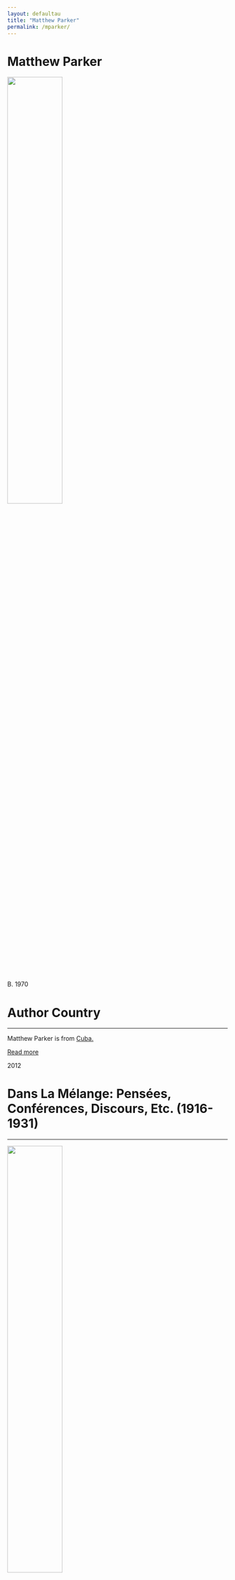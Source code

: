 ```yaml
---
layout: defaultau
title: "Matthew Parker"
permalink: /mparker/
---
```

<!-- partial:index.partial.html -->
<div class="content">
     <h1>Matthew Parker</h1>
    <div class="quote">
        <div><img src="https://images4.penguinrandomhouse.com/author/52028" height="50%" width = "50%" class="logo"></div>
    </div>
    <div class="timeline">
        <div style="padding-bottom:100px;"></div>
        <div class="block">
             <div class="date right"><p class="right"> B. 1970 </p></div>
            <div class="dot"></div>
            <div class="left first">
            <div class="author_country">
                <h1>Author Country</h1><hr>
          <div class="aclocation">  <p>Matthew Parker is from <a href="{{ site.baseurl }}/14">Cuba.</a></p></div>
              <div class="acreadmore">  <a href="https://en.wikipedia.org/wiki/Matthew_Parker_(author)" target="_blank">Read more</a></div>
            </div>
            </div>
        <div class="block">
            <div class="date left"><p class="left">2012</p></div>
            <div class="dot"></div>
            <div class="right">
                <h1>Dans La Mélange: Pensées, Conférences, Discours, Etc. (1916-1931)</h1><hr>
                <p><img src="https://pictures.abebooks.com/inventory/md/md30333753769.jpg" height="50%" width = "50%"></p>
                <p>
                Language: English<br/>
                Publisher: Walker and Company<br/>
                Pub_location: Paris, France<br/>
                Genre: Nonfiction Book<br/>
                Length: <br/>                   </p>
            </div>
        </div>
